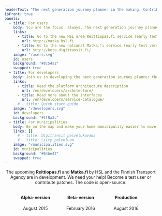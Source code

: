 ```yaml
---
headerText: "The next generation journey planner in the making. Contribute and leave your mark!"
isFront: true
panels:
  - title: For users
    body: You are the focus, always. The next generation journey planner pinpoints your location and shows nearby routes, stops and timetables, in real time! Real time means that you will see the location of buses and trains, as well as the accurate times of arrival at the stops. No more time wasted waiting. The service filters unnecessary information and tells what is going on around you and how to get to your destination more conveniently. In the future, the real time service will cover the whole country.
    links:
      - title: Go to the new HSL area Reittiopas.fi service (early test version)
        url: http://matka.hsl.fi
      - title: Go to the new national Matka.fi service (early test version)
        url: http://beta.digitransit.fi/
    image: "/users.svg"
    id: users
    background: "#8c54a2"
    swapped: true
  - title: For developers
    body: Join us in developing the next generation journey planner that will be used by hundreds of thousands of people every day. Probably by you, too. You can develop the service as a whole or improve just one part of it. Make use of the code, create something new, and show it to others! You’ll be using state-of-the-art browser technology and will soon become familiar with the development environment. Roll up your sleeves and download Digitransit. The code is open-source.
    links:
      - title: Read the platform architecture description
        url: /en/developers/architecture/
      - title: Read more about the interfaces
        url: /en/developers/service-catalogue/
      # - title: Quick start guide
    image: "/developers.svg"
    id: developers
    background: "#ff8a3c"
  - title: For municipalities
    body: Be on the map and make your home municipality easier to move around. Join us in developing the next generation journey planner and get national visibility for your home municipality. Digitransit is an easy-to-access service platform provided by HSL and the Finnish Transport Agency. Thanks to open-source, all interested parties can participate in the development of the service. This is likely to decrease error rate, improve security and provide data that is always up-to-date. Make sure that the route and timetable information for your municipality are available for the service platform.
    links: []
      # - title: Digitransit palvelukuvaus
      # - title: Liity palveluun
    image: "/municipalities.svg"
    id: municipalities
    background: "#64be47"
    swapped: true
---
```


<div style="text-align: center;">

The upcoming **Reittiopas.fi** and **Matka.fi** by HSL and the Finnish Transport Agency are in development. We need your help! Become a test user or contribute patches. The code is open-source.

<div style="display: flex; justify-content: center; flex-wrap: wrap;">
<div style="max-width: 200px; min-width: 150px">

#### Alpha-version
August 2015

</div>
<div style="max-width: 200px; min-width: 150px">

#### Beta-version
February 2016

</div>
<div style="max-width: 200px; min-width: 150px">

#### Production
August 2016

</div>
</div>
</div>
